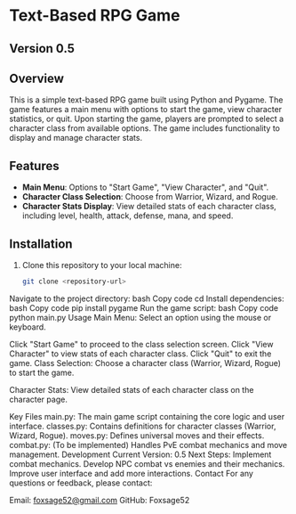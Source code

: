 # Text-Based RPG Game

## Version 0.5

## Overview

This is a simple text-based RPG game built using Python and Pygame. The game features a main menu with options to start the game, view character statistics, or quit. Upon starting the game, players are prompted to select a character class from available options. The game includes functionality to display and manage character stats.

## Features

- **Main Menu**: Options to "Start Game", "View Character", and "Quit".
- **Character Class Selection**: Choose from Warrior, Wizard, and Rogue.
- **Character Stats Display**: View detailed stats of each character class, including level, health, attack, defense, mana, and speed.

## Installation

1. Clone this repository to your local machine:
   ```bash
   git clone <repository-url>
Navigate to the project directory:
bash
Copy code
cd <project-directory>
Install dependencies:
bash
Copy code
pip install pygame
Run the game script:
bash
Copy code
python main.py
Usage
Main Menu: Select an option using the mouse or keyboard.

Click "Start Game" to proceed to the class selection screen.
Click "View Character" to view stats of each character class.
Click "Quit" to exit the game.
Class Selection: Choose a character class (Warrior, Wizard, Rogue) to start the game.

Character Stats: View detailed stats of each character class on the character page.

Key Files
main.py: The main game script containing the core logic and user interface.
classes.py: Contains definitions for character classes (Warrior, Wizard, Rogue).
moves.py: Defines universal moves and their effects.
combat.py: (To be implemented) Handles PvE combat mechanics and move management.
Development
Current Version: 0.5
Next Steps:
Implement combat mechanics.
Develop NPC combat vs enemies and their mechanics.
Improve user interface and add more interactions.
Contact
For any questions or feedback, please contact:

Email: foxsage52@gmail.com
GitHub: Foxsage52
